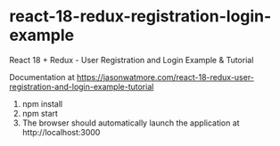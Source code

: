 # react-18-redux-registration-login-example

React 18 + Redux - User Registration and Login Example & Tutorial

Documentation at https://jasonwatmore.com/react-18-redux-user-registration-and-login-example-tutorial

1. npm install
2. npm start
3. The browser should automatically launch the application at http://localhost:3000
